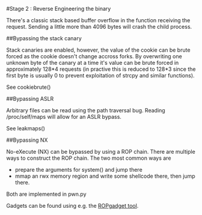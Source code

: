 #Stage 2 : Reverse Engineering the binary

There's a classic stack based buffer overflow in the function receiving the request. Sending a little more than 4096 bytes will crash the child process.

##Bypassing the stack canary

Stack canaries are enabled, however, the value of the cookie can be brute forced as the cookie doesn't change accross forks.
By overwriting one unknown byte of the canary at a time it's value can be brute forced in approximately 128\*4 requests (in practive this is reduced to 128\*3 since the first byte is usually 0 to prevent exploitation of strcpy and similar functions).

See cookiebrute()

##Bypassing ASLR

Arbitrary files can be read using the path traversal bug. Reading /proc/self/maps will allow for an ASLR bypass.

See leakmaps()

##Bypassing NX

No-eXecute (NX) can be bypassed by using a ROP chain.
There are multiple ways to construct the ROP chain. The two most common ways are

- prepare the arguments for system() and jump there
- mmap an rwx memory region and write some shellcode there, then jump there.

Both are implemented in pwn.py

Gadgets can be found using e.g. the [ROPgadget tool](https://github.com/JonathanSalwan/ROPgadget).
